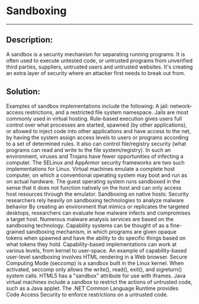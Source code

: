 # Sandboxing
-------

## Description:

A sandbox is a security mechanism for separating running programs.
It is often used to execute untested code, or untrusted programs from
unverified third parties, suppliers, untrusted users and untrusted websites. It's creating
an extra layer of security where an attacker first needs to break out from.

## Solution:

Examples of sandbox implementations include the following:
A jail: network-access restrictions, and a restricted file system namespace. Jails are most commonly used in virtual hosting.
Rule-based execution gives users full control over what processes are started, spawned (by other applications), or allowed to inject code into other applications and have access to the net, by having the system assign access levels to users or programs according to a set of determined rules. It also can control file/registry security (what programs can read and write to the file system/registry). In such an environment, viruses and Trojans have fewer opportunities of infecting a computer. The SELinux and AppArmor security frameworks are two such implementations for Linux.
Virtual machines emulate a complete host computer, on which a conventional operating system may boot and run as on actual hardware. The guest operating system runs sandboxed in the sense that it does not function natively on the host and can only access host resources through the emulator.
Sandboxing on native hosts: Security researchers rely heavily on sandboxing technologies to analyze malware behavior  By creating an environment that mimics or replicates the targeted desktops, researchers can evaluate how malware infects and compromises a target host. Numerous malware analysis services are based on the sandboxing technology.
Capability systems can be thought of as a fine-grained sandboxing mechanism, in which programs are given opaque tokens when spawned and have the ability to do specific things based on what tokens they hold. Capability-based implementations can work at various levels, from kernel to user-space. An example of capability-based user-level sandboxing involves HTML rendering in a Web browser.
Secure Computing Mode (seccomp) is a sandbox built in the Linux kernel. When activated, seccomp only allows the write(), read(), exit(), and sigreturn() system calls.
HTML5 has a "sandbox" attribute for use with iframes.
Java virtual machines include a sandbox to restrict the actions of untrusted code, such as a Java applet.
The .NET Common Language Runtime provides Code Access Security to enforce restrictions on a untrusted code.

```
